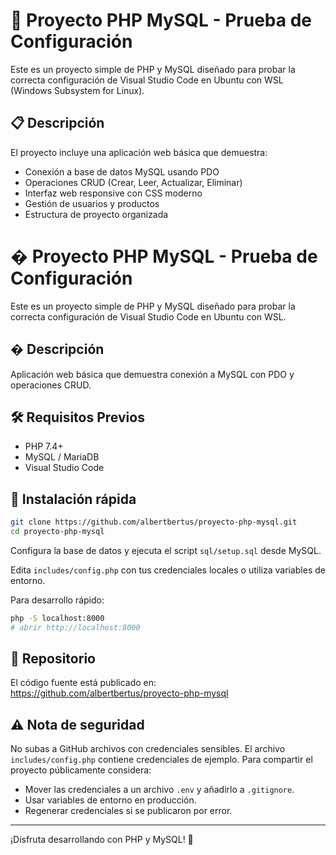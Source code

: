 # 🚀 Proyecto PHP MySQL - Prueba de Configuración

Este es un proyecto simple de PHP y MySQL diseñado para probar la correcta configuración de Visual Studio Code en Ubuntu con WSL (Windows Subsystem for Linux).

## 📋 Descripción

El proyecto incluye una aplicación web básica que demuestra:
- Conexión a base de datos MySQL usando PDO
- Operaciones CRUD (Crear, Leer, Actualizar, Eliminar)
- Interfaz web responsive con CSS moderno
- Gestión de usuarios y productos
- Estructura de proyecto organizada

# � Proyecto PHP MySQL - Prueba de Configuración

Este es un proyecto simple de PHP y MySQL diseñado para probar la correcta configuración de Visual Studio Code en Ubuntu con WSL.

## � Descripción

Aplicación web básica que demuestra conexión a MySQL con PDO y operaciones CRUD.

## 🛠️ Requisitos Previos

- PHP 7.4+
- MySQL / MariaDB
- Visual Studio Code

## 🚀 Instalación rápida

```bash
git clone https://github.com/albertbertus/proyecto-php-mysql.git
cd proyecto-php-mysql
```

Configura la base de datos y ejecuta el script `sql/setup.sql` desde MySQL.

Edita `includes/config.php` con tus credenciales locales o utiliza variables de entorno.

Para desarrollo rápido:

```bash
php -S localhost:8000
# abrir http://localhost:8000
```

## 🔗 Repositorio

El código fuente está publicado en: https://github.com/albertbertus/proyecto-php-mysql

## ⚠️ Nota de seguridad

No subas a GitHub archivos con credenciales sensibles. El archivo `includes/config.php` contiene credenciales de ejemplo. Para compartir el proyecto públicamente considera:

- Mover las credenciales a un archivo `.env` y añadirlo a `.gitignore`.
- Usar variables de entorno en producción.
- Regenerar credenciales si se publicaron por error.

---

¡Disfruta desarrollando con PHP y MySQL! 🎉